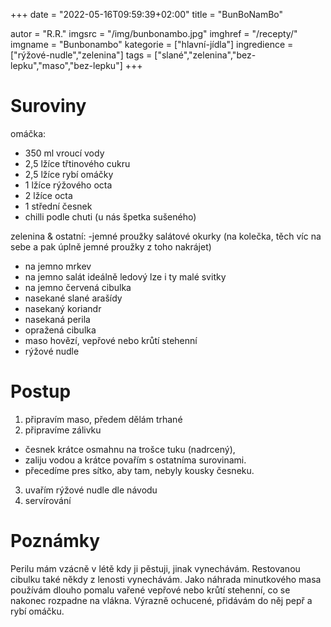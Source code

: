 +++
date = "2022-05-16T09:59:39+02:00"
title = "BunBoNamBo"

autor = "R.R."
imgsrc = "/img/bunbonambo.jpg"
imghref = "/recepty/"
imgname = "Bunbonambo"
kategorie = ["hlavní-jídla"]
ingredience = ["rýžové-nudle","zelenina"]
tags = ["slané","zelenina","bez-lepku","maso","bez-lepku"]
+++

# Suroviny
omáčka:
- 350 ml vroucí vody
- 2,5 lžíce třtinového cukru
- 2,5 lžíce rybí omáčky
- 1 lžíce rýžového octa
- 2 lžíce octa
- 1 střední česnek
- chilli podle chuti (u nás špetka sušeného)

zelenina & ostatní:
-jemné proužky salátové okurky  (na kolečka, těch víc na sebe a pak úplně jemné proužky z toho nakrájet)
- na jemno mrkev
- na jemno salát ideálně ledový lze i ty malé svitky
- na jemno červená cibulka 
- nasekané slané arašídy
- nasekaný koriandr
- nasekaná perila
- opražená cibulka
- maso hovězí, vepřové nebo krůtí stehenní
- rýžové nudle

# Postup
1. připravím maso, předem dělám trhané
2. připravíme zálivku
 - česnek krátce osmahnu na trošce tuku (nadrcený), 
 - zaliju vodou a krátce povařím s ostatníma surovinami.
 - přecedíme pres sítko, aby tam, nebyly kousky česneku.
3. uvařím rýžové nudle dle návodu
4. servírování



# Poznámky
Perilu mám vzácně v létě kdy ji pěstuji, jinak vynechávám. Restovanou cibulku také někdy z lenosti vynechávám. Jako náhrada minutkového masa používám dlouho pomalu vařené vepřové nebo krůtí stehenní, co se nakonec rozpadne na vlákna.  Výrazně ochucené, přidávám do něj pepř a rybí omáčku.


<!--more-->

